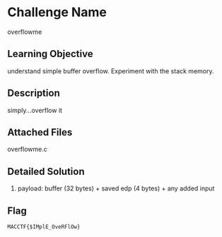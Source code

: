 # Challenge Name
overflowme

## Learning Objective
understand simple buffer overflow. Experiment with the stack memory. 

## Description 
simply...overflow it

## Attached Files
overflowme.c

## Detailed Solution
1. payload: buffer (32 bytes) + saved edp (4 bytes) + any added input

## Flag
`MACCTF{$IMplE_OveRFlOw}`